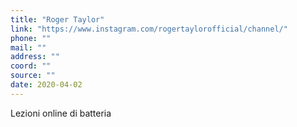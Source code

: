 ```yaml
---
title: "Roger Taylor"
link: "https://www.instagram.com/rogertaylorofficial/channel/"
phone: ""
mail: ""
address: ""
coord: ""
source: ""
date: 2020-04-02
---
```


Lezioni online di batteria
